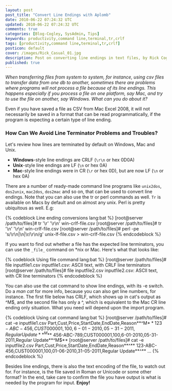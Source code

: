 ```yaml
---           
layout: post
post_title: "Convert Line Endings with Aplomb"
date: 2010-06-22 07:24:32 UTC
updated: 2010-06-22 07:24:32 UTC
comments: true
categories: [Blog-Cogley, SysAdmin, Tips]
keywords: productivity,command line,terminal,tr,crlf
tags: [productivity,command line,terminal,tr,crlf]
posticon: default
cover: /images/Rick_Casual_01.jpg
description: Post on converting line endings in text files, by Rick Cogley.
published: true
---
```


_When transferring files from system to system, for instance, using csv files to transfer data from one db to another, sometimes there are problems where programs will not process a file because of its line endings. This happens especially if you process a file on one platform, say Mac, and try to use the file on another, say Windows. What can you do about it?_

<!--more--> 

Even if you have saved a file as CSV from Mac Excel 2008, it will not necessarily be saved in a format that can be read programmatically, if the program is expecting a certain type of line ending. 

### How Can We Avoid Line Terminator Problems and Troubles?

Let's review how lines are terminated by default on Windows, Mac and Unix. 

* **Windows**-style line endings are CRLF (`\r\n` or hex 0D0A)
* **Unix**-style line endings are LF (`\n` or hex 0A)
* **Mac**-style line endings were in CR (`\r` or hex 0D), but are now LF (`\n` or hex 0A)

There are a number of ready-made command line programs like `unix2dos`, `dos2unix`, `mac2dos`, `dos2mac` and so on, that can be used to convert line endings. Note that you can also use the tr or perl commands as well. `Tr` is available on Macs by default and on almost any unix. Perl is pretty ubiquitous as well. E.g:

{% codeblock Line ending conversions lang:bat %}
[root@server /path/to/files]# tr '\r' '\r\n' win-crlf-file.csv
[root@server /path/to/files]# tr '\n' '\r\n' win-crlf-file.csv
[root@server /path/to/files]# perl -pe 's/\r\n|\n|\r/\r\n/g' unix-lf-file.csv > win-crlf-file.csv
{% endcodeblock %} 

If you want to find out whether a file has the expected line terminators, you can use the `_file_` command on *nix or Mac. Here's what that looks like: 

{% codeblock Using file command lang:bat %}
[root@server /path/to/files]# file inputfile1.csv 
inputfile1.csv: ASCII text, with CRLF line terminators
[root@server /path/to/files]# file inputfile2.csv 
inputfile2.csv: ASCII text, with CR line terminators
{% endcodeblock %} 

You can also use the cat command to show line endings, with its -e switch. Do a _man cat_ for more info, because you can also get line numbers, for instance. The first file below has CRLF, which shows up in cat's output as ^M$, and the second file has only a ^, which is equivalent to the Mac CR line ending only situation. What you need will depend upon the import program. 

{% codeblock Using cat command lang:bat %}
[root@server /path/to/files]# cat -e inputfile1.csv
Part,Cust,Price,StartDate,EndDate,Reason**^M$**
123-ABC-456,CUST000001,100,6-01-2010,05-31-2011,Regular Update**^M$**
456-ABC-789,CUST000001,100,6-01-2010,05-31-2011,Regular Update**^M$**
[root@server /path/to/files]# cat -e inputfile2.csv
Part,Cust,Price,StartDate,EndDate,Reason**^**
123-ABC-456,CUST000001,100,01-06-2010,31-05-2011,Regular Update**^**
...
{% endcodeblock %} 

Besides line endings, there is also the text encoding of the file, to watch out for. For instance, is the file saved in Roman or Unicode or some other format? In the end, take care to confirm the file you have output is what is needed by the program for input. **Enjoy!**


